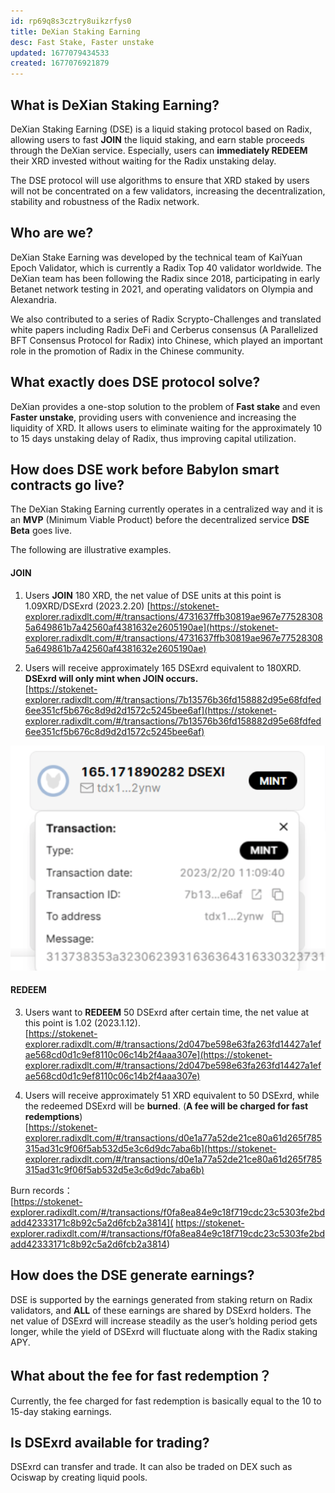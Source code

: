 ```yaml
---
id: rp69q8s3cztry8uikzrfys0
title: DeXian Staking Earning
desc: Fast Stake, Faster unstake
updated: 1677079434533
created: 1677076921879
---
```




## What is DeXian Staking Earning?

DeXian Staking Earning (DSE) is a liquid staking protocol based on Radix, allowing users to fast **JOIN** the liquid staking, and earn stable proceeds through the DeXian service. Especially, users can **immediately REDEEM** their XRD invested without waiting for the Radix unstaking delay.

The DSE protocol will use algorithms to ensure that XRD staked by users will not be concentrated on a few validators, increasing the decentralization, stability and robustness of the Radix network.


## Who are we?

DeXian Stake Earning was developed by the technical team of KaiYuan Epoch Validator, which is currently a Radix Top 40 validator worldwide. The DeXian team has been following the Radix since 2018, participating in early Betanet network testing in 2021, and operating validators on Olympia and Alexandria. 

We also contributed to a series of Radix Scrypto-Challenges and translated white papers including Radix DeFi and Cerberus consensus (A Parallelized BFT Consensus Protocol for Radix) into Chinese, which played an important role in the promotion of Radix in the Chinese community.


## What exactly does DSE protocol solve?

DeXian provides a one-stop solution to the problem of **Fast stake** and even **Faster unstake**, providing users with convenience and increasing the liquidity of XRD. It allows users to eliminate waiting for the approximately 10 to 15 days unstaking delay of Radix, thus improving capital utilization.



## How does DSE work before Babylon smart contracts go live?

The DeXian Staking Earning currently operates in a centralized way and it is an **MVP** (Minimum Viable Product) before the decentralized service **DSE Beta** goes live.


The following are illustrative examples.

#### JOIN

1. Users **JOIN** 180 XRD, the net value of DSE units at this point is 1.09XRD/DSExrd (2023.2.20)
[https://stokenet-explorer.radixdlt.com/#/transactions/4731637ffb30819ae967e775283085a649861b7a42560af4381632e2605190ae](https://stokenet-explorer.radixdlt.com/#/transactions/4731637ffb30819ae967e775283085a649861b7a42560af4381632e2605190ae)

2. Users will receive approximately 165 DSExrd equivalent to 180XRD. **DSExrd will only mint when JOIN occurs.**  
[https://stokenet-explorer.radixdlt.com/#/transactions/7b13576b36fd158882d95e68fdfed6ee351cf5b676c8d9d2d1572c5245bee6af](https://stokenet-explorer.radixdlt.com/#/transactions/7b13576b36fd158882d95e68fdfed6ee351cf5b676c8d9d2d1572c5245bee6af)  

![mint](assets/images/mint.png)


#### REDEEM
3. Users want to **REDEEM** 50 DSExrd after certain time, the net value at this point is 1.02 (2023.1.12).  
[https://stokenet-explorer.radixdlt.com/#/transactions/2d047be598e63fa263fd14427a1efae568cd0d1c9ef8110c06c14b2f4aaa307e](https://stokenet-explorer.radixdlt.com/#/transactions/2d047be598e63fa263fd14427a1efae568cd0d1c9ef8110c06c14b2f4aaa307e)

4. Users will receive approximately 51 XRD equivalent to 50 DSExrd, while the redeemed DSExrd will be **burned**. (**A fee will be charged for fast redemptions**)  
[https://stokenet-explorer.radixdlt.com/#/transactions/d0e1a77a52de21ce80a61d265f785315ad31c9f06f5ab532d5e3c6d9dc7aba6b](https://stokenet-explorer.radixdlt.com/#/transactions/d0e1a77a52de21ce80a61d265f785315ad31c9f06f5ab532d5e3c6d9dc7aba6b)  

Burn records：  
[https://stokenet-explorer.radixdlt.com/#/transactions/f0fa8ea84e9c18f719cdc23c5303fe2bdadd42333171c8b92c5a2d6fcb2a3814](
https://stokenet-explorer.radixdlt.com/#/transactions/f0fa8ea84e9c18f719cdc23c5303fe2bdadd42333171c8b92c5a2d6fcb2a3814)

## How does the DSE generate earnings?

DSE is supported by the earnings generated from staking return on Radix validators, and **ALL** of these earnings are shared by DSExrd holders. The net value of DSExrd will increase steadily as the user’s holding period gets longer, while the yield of DSExrd will fluctuate along with the Radix staking APY.

## What about the fee for fast redemption？

Currently, the fee charged for fast redemption is basically equal to the 10 to 15-day staking earnings.


## Is DSExrd available for trading?

DSExrd can transfer and trade. It can also be traded on DEX such as Ociswap by creating liquid pools.
